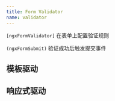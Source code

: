 ```yaml
---
title: Form Validator
name: validator
---
```


`[ngxFormValidator]` 在表单上配置验证规则

`(ngxFormSubmit)` 验证成功后触发提交事件

## 模板驱动
<example name="ngx-validator-reactive-driven-example" />

## 响应式驱动
<example name="ngx-validator-reactive-driven-example" />
